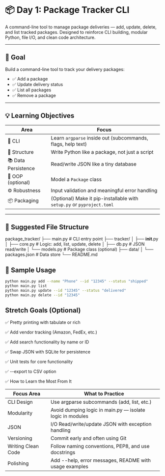 # 📦 Day 1: Package Tracker CLI

A command-line tool to manage package deliveries — add, update, delete, and list tracked packages. Designed to reinforce CLI building, modular Python, file I/O, and clean code architecture.

---

## 🧠 Goal

Build a command-line tool to track your delivery packages:
- ✅ Add a package
- ✅ Update delivery status
- ✅ List all packages
- ✅ Remove a package

---

## 💡 Learning Objectives

| Area | Focus |
|------|-------|
| 🔧 CLI | Learn `argparse` inside out (subcommands, flags, help text) |
| 📁 Structure | Write Python like a package, not just a script |
| 📚 Data Persistence | Read/write JSON like a tiny database |
| 🧱 OOP (optional) | Model a `Package` class |
| ⚙️ Robustness | Input validation and meaningful error handling |
| 📦 Packaging | (Optional) Make it pip-installable with `setup.py` or `pyproject.toml` |

---

## 📂 Suggested File Structure

package_tracker/
├── main.py           # CLI entry point
├── tracker/
│   ├── __init__.py
│   ├── core.py       # Logic: add, list, update, delete
│   ├── db.py         # JSON read/write
│   └── models.py     # Package class (optional)
├── data/
│   └── packages.json # Data store
└── README.md

## 🧪 Sample Usage

```bash
python main.py add --name "Phone" --id "12345" --status "shipped"
python main.py list
python main.py update --id "12345" --status "delivered"
python main.py delete --id "12345"
```

## Stretch Goals (Optional)

✅ Pretty printing with tabulate or rich

✅ Add vendor tracking (Amazon, FedEx, etc.)

✅ Add search functionality by name or ID

✅ Swap JSON with SQLite for persistence

✅ Unit tests for core functionality

✅ --export to CSV option

✅ How to Learn the Most From It

|Focus Area |	What to Practice|
|---|---|
|CLI Design	| Use argparse subcommands (add, list, etc.) |
|Modularity |	Avoid dumping logic in main.py — isolate logic in modules |
|JSON | I/O	Read/write/update JSON with exception handling |
|Versioning	| Commit early and often using Git |
|Writing Clean Code |	Follow naming conventions, PEP8, and use docstrings |
|Polishing	|Add --help, error messages, README with usage examples |
